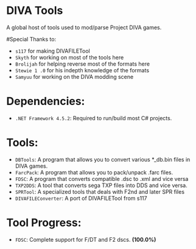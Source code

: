 # DIVA Tools
A global host of tools used to mod/parse Project DIVA games.

#Special Thanks to:
+ `s117` for making DIVAFILETool
+ `Skyth` for working on most of the tools here
+ `Brolijah` for helping reverse most of the formats here
+ `Stewie 1 .0` for his indepth knowledge of the formats
+ `Samyuu` for working on the DIVA modding scene

# Dependencies:
+ `.NET Framework 4.5.2`: Required to run/build most C# projects.

# Tools:

+ `DBTools`: A program that allows you to convert various *_db.bin files in DIVA games.
+ `FarcPack`: A program that allows you to pack/unpack .farc files.
+ `FDSC`: A program that converts compatible .dsc to .xml and vice versa
+ `TXP2DDS`: A tool that converts sega TXP files into DDS and vice versa.
+ `SPRTool`: A specialized tools that deals with F2nd and later SPR files
+ `DIVAFILEConverter`: A port of DIVAFILETool from s117

# Tool Progress:

+ `FDSC`: Complete support for F/DT and F2 dscs. **(100.0%)**
